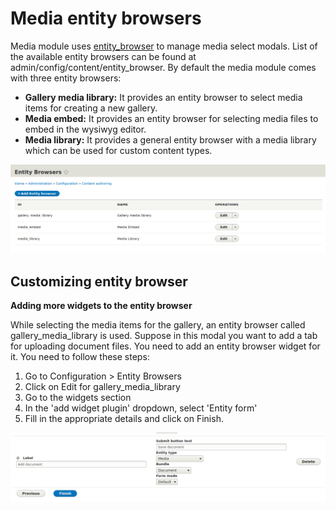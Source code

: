 # Media entity browsers

Media module uses [entity\_browser](/modules/entity_browser/intro.md) to manage media select modals. List of the available entity browsers can be found at admin/config/content/entity\_browser. By default the media module comes with three entity browsers:

* **Gallery media library:** It provides an entity browser to select media items for creating a new gallery.
* **Media embed:** It provides an entity browser for selecting media files to embed in the wysiwyg editor.
* **Media library:** It provides a general entity browser with a media library which can be used for custom content types.

![](/modules/media/entity_browsers.png)

## Customizing entity browser

**Adding more widgets to the entity browser**

While selecting the media items for the gallery, an entity browser called gallery\_media\_library is used. Suppose in this modal you want to add a tab for uploading document files. You need to add an entity browser widget for it. You need to follow these steps:

1. Go to Configuration &gt; Entity Browsers
2. Click on Edit for gallery\_media\_library
3. Go to the widgets section
4. In the 'add widget plugin' dropdown, select 'Entity form'
5. Fill in the appropriate details and click on Finish.

![](/modules/media/add_document_widget.png)

